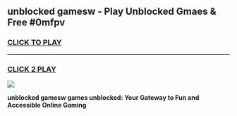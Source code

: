 
## unblocked gamesw - Play Unblocked Gmaes & Free #0mfpv
<h3>
<a href="https://news.freeplayer.one?title=unblocked_gamesw&ref=03M">CLICK TO PLAY</a></h3>
<hr>

<h3>
<a href="https://news.freeplayer.one?title=unblocked_gamesw&ref=03M">CLICK 2 PLAY</a>
  
</h3>

<a href="https://news.freeplayer.one?title=unblocked_gamesw&ref=03M"><img src="https://clearcache.store/games.png"></a>


**unblocked gamesw games unblocked: Your Gateway to Fun and Accessible Online Gaming**
